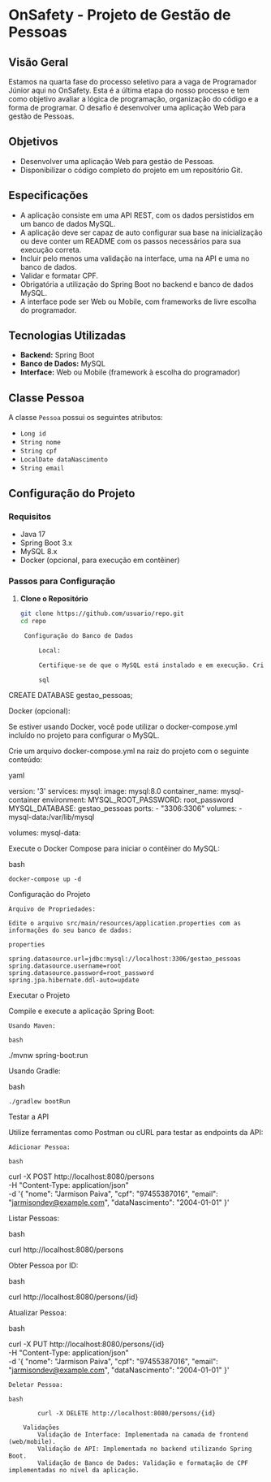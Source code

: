 # OnSafety - Projeto de Gestão de Pessoas

## Visão Geral

Estamos na quarta fase do processo seletivo para a vaga de Programador Júnior aqui no OnSafety. Esta é a última etapa do nosso processo e tem como objetivo avaliar a lógica de programação, organização do código e a forma de programar. O desafio é desenvolver uma aplicação Web para gestão de Pessoas.

## Objetivos

- Desenvolver uma aplicação Web para gestão de Pessoas.
- Disponibilizar o código completo do projeto em um repositório Git.

## Especificações

- A aplicação consiste em uma API REST, com os dados persistidos em um banco de dados MySQL.
- A aplicação deve ser capaz de auto configurar sua base na inicialização ou deve conter um README com os passos necessários para sua execução correta.
- Incluir pelo menos uma validação na interface, uma na API e uma no banco de dados.
- Validar e formatar CPF.
- Obrigatória a utilização do Spring Boot no backend e banco de dados MySQL.
- A interface pode ser Web ou Mobile, com frameworks de livre escolha do programador.

## Tecnologias Utilizadas

- **Backend:** Spring Boot
- **Banco de Dados:** MySQL
- **Interface:** Web ou Mobile (framework à escolha do programador)

## Classe Pessoa

A classe `Pessoa` possui os seguintes atributos:
- `Long id`
- `String nome`
- `String cpf`
- `LocalDate dataNascimento`
- `String email`

## Configuração do Projeto

### Requisitos

- Java 17
- Spring Boot 3.x
- MySQL 8.x
- Docker (opcional, para execução em contêiner)

### Passos para Configuração

1. **Clone o Repositório**

   ```bash
   git clone https://github.com/usuario/repo.git
   cd repo

    Configuração do Banco de Dados

        Local:

        Certifique-se de que o MySQL está instalado e em execução. Crie um banco de dados para a aplicação.

        sql

CREATE DATABASE gestao_pessoas;

Docker (opcional):

Se estiver usando Docker, você pode utilizar o docker-compose.yml incluído no projeto para configurar o MySQL.

Crie um arquivo docker-compose.yml na raiz do projeto com o seguinte conteúdo:

yaml

version: '3'
services:
  mysql:
    image: mysql:8.0
    container_name: mysql-container
    environment:
      MYSQL_ROOT_PASSWORD: root_password
      MYSQL_DATABASE: gestao_pessoas
    ports:
      - "3306:3306"
    volumes:
      - mysql-data:/var/lib/mysql

volumes:
  mysql-data:

Execute o Docker Compose para iniciar o contêiner do MySQL:

bash

    docker-compose up -d

Configuração do Projeto

    Arquivo de Propriedades:

    Edite o arquivo src/main/resources/application.properties com as informações do seu banco de dados:

    properties

    spring.datasource.url=jdbc:mysql://localhost:3306/gestao_pessoas
    spring.datasource.username=root
    spring.datasource.password=root_password
    spring.jpa.hibernate.ddl-auto=update

Executar o Projeto

Compile e execute a aplicação Spring Boot:

    Usando Maven:

    bash

./mvnw spring-boot:run

Usando Gradle:

bash

    ./gradlew bootRun

Testar a API

Utilize ferramentas como Postman ou cURL para testar as endpoints da API:

    Adicionar Pessoa:

    bash

curl -X POST http://localhost:8080/persons \
-H "Content-Type: application/json" \
-d '{
  "nome": "Jarmison Paiva",
  "cpf": "97455387016",
  "email": "jarmisondev@example.com",
  "dataNascimento": "2004-01-01"
}'

Listar Pessoas:

bash

curl http://localhost:8080/persons

Obter Pessoa por ID:

bash

curl http://localhost:8080/persons/{id}

Atualizar Pessoa:

bash

curl -X PUT http://localhost:8080/persons/{id} \
-H "Content-Type: application/json" \
-d '{
  "nome": "Jarmison Paiva",
  "cpf": "97455387016",
  "email": "jarmisondev@example.com",
  "dataNascimento": "2004-01-01"
}'
```
Deletar Pessoa:

bash

        curl -X DELETE http://localhost:8080/persons/{id}

    Validações
        Validação de Interface: Implementada na camada de frontend (web/mobile).
        Validação de API: Implementada no backend utilizando Spring Boot.
        Validação de Banco de Dados: Validação e formatação de CPF implementadas no nível da aplicação.

```
